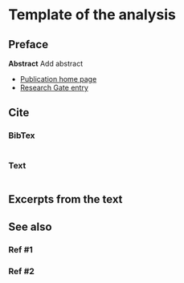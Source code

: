 # Template of the analysis

## Preface

**Abstract** Add abstract

- [Publication home page](https://a.b.c)
- [Research Gate entry](https://a.b.c)

## Cite

### BibTex

``` bib

```

### Text

```txt

```

## Excerpts from the text

## See also

### Ref \#1

### Ref \#2
